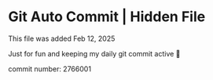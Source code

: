# Git Auto Commit | Hidden File

This file was added Feb 12, 2025

Just for fun and keeping my daily git commit active 🤪

commit number: 2766001
